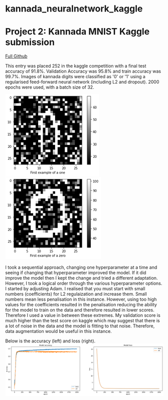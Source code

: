 # kannada_neuralnetwork_kaggle

# **Project 2: Kannada MNIST Kaggle submission**
[Full Github](/images/kannada_neuralnetwork_kaggle)

This entry was placed 252 in the kaggle competition with a final test accuracy of 91.8%. Validation Accuracy was 95.8% and train accuracy was 99.7%.
Images of kannada digits were classified as '0' or '1' using a regularised feed-forward neural network (including L2 and dropout). 2000 epochs were used, with a batch size of 32.

![](/images/one.png) ![](/images/zero.png)

I took a sequential approach, changing one hyperparameter at a time and seeing if changing that hyperparameter improved the model. If it did improve the model then I kept the change and tried a different adaptation. However, I took a logical order through the various hyperparameter options. I started by adjusting Adam. I realised that you must start with small numbers (coefficients) for L2 regulaization and increase them. Small numbers mean less penalisation in this instance. However, using too high values for the coefficients resulted in the penalisation reducing the ability for the model to train on the data and therefore resulted in lower scores. Therefore I used a value in between these extremes. My validation score is much higher than the test score on kaggle which may suggest that there is a lot of noise in the data and the model is fitting to that noise. Therefore, data augmentation would be useful in this instance.

Below is the accuracy (left) and loss (right).
![](/images/Accuracy%20and%20Loss.png)
